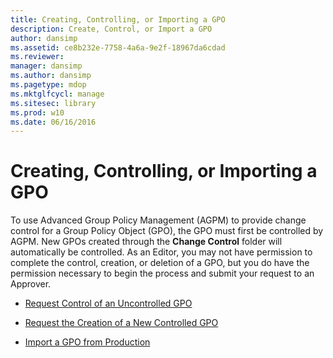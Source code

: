 ```yaml
---
title: Creating, Controlling, or Importing a GPO
description: Create, Control, or Import a GPO
author: dansimp
ms.assetid: ce8b232e-7758-4a6a-9e2f-18967da6cdad
ms.reviewer: 
manager: dansimp
ms.author: dansimp
ms.pagetype: mdop
ms.mktglfcycl: manage
ms.sitesec: library
ms.prod: w10
ms.date: 06/16/2016
---
```



# Creating, Controlling, or Importing a GPO


To use Advanced Group Policy Management (AGPM) to provide change control for a Group Policy Object (GPO), the GPO must first be controlled by AGPM. New GPOs created through the **Change Control** folder will automatically be controlled. As an Editor, you may not have permission to complete the control, creation, or deletion of a GPO, but you do have the permission necessary to begin the process and submit your request to an Approver.

-   [Request Control of an Uncontrolled GPO](request-control-of-an-uncontrolled-gpo-agpm30ops.md)

-   [Request the Creation of a New Controlled GPO](request-the-creation-of-a-new-controlled-gpo-agpm30ops.md)

-   [Import a GPO from Production](import-a-gpo-from-production-agpm30ops.md)

 

 





